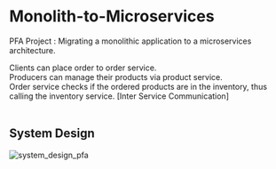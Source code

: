 ﻿# Monolith-to-Microservices
PFA Project : Migrating a monolithic application to a microservices architecture.

Clients can place order to order service.
<br/>
Producers can manage their products via product service.
<br/>
Order service checks if the ordered products are in the inventory, thus calling the inventory service. [Inter Service Communication]
<br/>
<br/>
## System Design
![system_design_pfa](https://github.com/MYassineBoum/Monolith-to-Microservices/assets/115194839/25ba1ec8-3e66-4297-975d-5fca75370f57)

